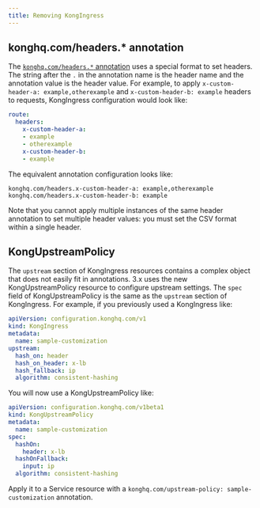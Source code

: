 ```yaml
---
title: Removing KongIngress
---
```


## konghq.com/headers.* annotation

The [`konghq.com/headers.*` annotation][headers-annotation] uses a special
format to set headers. The string after the `.` in the annotation name is the
header name and the annotation value is the header value. For example, to apply
`x-custom-header-a: example,otherexample` and `x-custom-header-b: example`
headers to requests, KongIngress configuration would look like:

```yaml
route:
  headers:
    x-custom-header-a:
    - example
    - otherexample
    x-custom-header-b:
    - example
```

The equivalent annotation configuration looks like:

```text
konghq.com/headers.x-custom-header-a: example,otherexample
konghq.com/headers.x-custom-header-b: example
```

Note that you cannot apply multiple instances of the same header annotation to
set multiple header values: you must set the CSV format within a single header.

## KongUpstreamPolicy

The `upstream` section of KongIngress resources contains a complex object that does not easily fit in annotations. 3.x uses the new KongUpstreamPolicy resource to configure upstream settings. The `spec` field of KongUpstreamPolicy is the same as the `upstream` section of KongIngress. For example, if you previously used a KongIngress like:

```yaml
apiVersion: configuration.konghq.com/v1
kind: KongIngress
metadata:
  name: sample-customization
upstream:
  hash_on: header
  hash_on_header: x-lb
  hash_fallback: ip
  algorithm: consistent-hashing
```

You will now use a KongUpstreamPolicy like:

```yaml
apiVersion: configuration.konghq.com/v1beta1
kind: KongUpstreamPolicy
metadata:
  name: sample-customization
spec:
  hashOn: 
    header: x-lb
  hashOnFallback: 
    input: ip
  algorithm: consistent-hashing
```

Apply it to a Service resource with a `konghq.com/upstream-policy: sample-customization` annotation.

[annotations]:https://docs.konghq.com/kubernetes-ingress-controller/2.12.x/references/annotations/
[headers-annotation]:https://docs.konghq.com/kubernetes-ingress-controller/2.12.x/references/annotations/#konghqcomheaders
